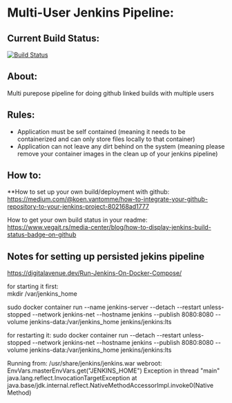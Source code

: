 # Multi-User Jenkins Pipeline: 
## Current Build Status: 
[![Build Status](http://172.105.156.21:8080/buildStatus/icon?job=jenkins_pipeline_test_build)](http://172.105.156.21:8080/job/jenkins_pipeline_test_build/)
## About: 
Multi purepose pipeline for doing github linked builds with multiple users 

## Rules: 
- Application must be self contained (meaning it needs to be containerized and can only store files locally to that container) 
- Application can not leave any dirt behind on the system (meaning please remove your container images in the clean up of your jenkins pipeline) 

## How to: 
**How to set up your own build/deployment with github:
https://medium.com/@koen.vantomme/how-to-integrate-your-github-repository-to-your-jenkins-project-802168ad1777

How to get your own build status in your readme: 
https://www.vegait.rs/media-center/blog/how-to-display-jenkins-build-status-badge-on-github

## Notes for setting up persisted jekins pipeline
https://digitalavenue.dev/Run-Jenkins-On-Docker-Compose/

for starting it first:  
mkdir /var/jenkins_home 

sudo docker container run --name jenkins-server --detach --restart unless-stopped --network jenkins-net --hostname jenkins --publish 8080:8080 --volume jenkins-data:/var/jenkins_home jenkins/jenkins:lts

for restarting it: 
sudo docker container run --detach --restart unless-stopped --network jenkins-net --hostname jenkins --publish 8080:8080 --volume jenkins-data:/var/jenkins_home jenkins/jenkins:lts


Running from: /usr/share/jenkins/jenkins.war
webroot: EnvVars.masterEnvVars.get("JENKINS_HOME")
Exception in thread "main" java.lang.reflect.InvocationTargetException
        at java.base/jdk.internal.reflect.NativeMethodAccessorImpl.invoke0(Native Method)
